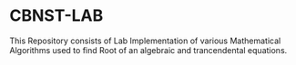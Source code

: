 # CBNST-LAB

This Repository consists of Lab Implementation of various Mathematical Algorithms used to find Root of an algebraic and trancendental equations. 
